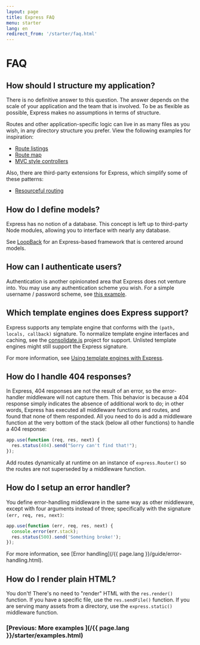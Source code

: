 ```yaml
---
layout: page
title: Express FAQ
menu: starter
lang: en
redirect_from: '/starter/faq.html'
---
```


# FAQ

## How should I structure my application?

There is no definitive answer to this question. The answer depends on the scale of your application and the team that is involved. To be as flexible as possible, Express makes no assumptions in terms of structure.

Routes and other application-specific logic can live in as many files as you wish, in any directory structure you prefer. View the following examples for inspiration:

- [Route listings](https://github.com/expressjs/express/blob/4.13.1/examples/route-separation/index.js#L32-L47)
- [Route map](https://github.com/expressjs/express/blob/4.13.1/examples/route-map/index.js#L52-L66)
- [MVC style controllers](https://github.com/expressjs/express/tree/master/examples/mvc)

Also, there are third-party extensions for Express, which simplify some of these patterns:

- [Resourceful routing](https://github.com/expressjs/express-resource)

## How do I define models?

Express has no notion of a database. This concept is left up to third-party Node modules, allowing you to interface with nearly any database.

See [LoopBack](http://loopback.io) for an Express-based framework that is centered around models.

## How can I authenticate users?

Authentication is another opinionated area that Express does not venture into. You may use any authentication scheme you wish. For a simple username / password scheme, see [this example](https://github.com/expressjs/express/tree/master/examples/auth).

## Which template engines does Express support?

Express supports any template engine that conforms with the `(path, locals, callback)` signature. To normalize template engine interfaces and caching, see the [consolidate.js](https://github.com/visionmedia/consolidate.js) project for support. Unlisted template engines might still support the Express signature.

For more information, see [Using template engines with Express](/{{page.lang}}/guide/using-template-engines.html).

## How do I handle 404 responses?

In Express, 404 responses are not the result of an error, so the error-handler middleware will not capture them. This behavior is because a 404 response simply indicates the absence of additional work to do; in other words, Express has executed all middleware functions and routes, and found that none of them responded. All you need to do is add a middleware function at the very bottom of the stack (below all other functions) to handle a 404 response:

```js
app.use(function (req, res, next) {
  res.status(404).send("Sorry can't find that!");
});
```

Add routes dynamically at runtime on an instance of `express.Router()` so the routes are not superseded by a middleware function.

## How do I setup an error handler?

You define error-handling middleware in the same way as other middleware, except with four arguments instead of three; specifically with the signature `(err, req, res, next)`:

```js
app.use(function (err, req, res, next) {
  console.error(err.stack);
  res.status(500).send('Something broke!');
});
```

For more information, see [Error handling](/{{ page.lang }}/guide/error-handling.html).

## How do I render plain HTML?

You don't! There's no need to "render" HTML with the `res.render()` function. If you have a specific file, use the `res.sendFile()` function. If you are serving many assets from a directory, use the `express.static()` middleware function.

### [Previous: More examples ](/{{ page.lang }}/starter/examples.html)
